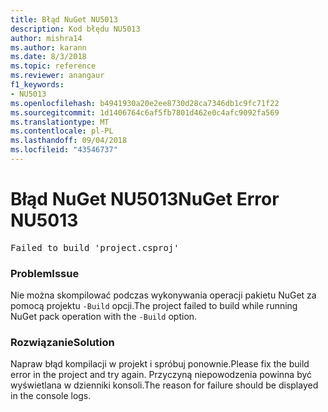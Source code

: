 ```yaml
---
title: Błąd NuGet NU5013
description: Kod błędu NU5013
author: mishra14
ms.author: karann
ms.date: 8/3/2018
ms.topic: reference
ms.reviewer: anangaur
f1_keywords:
- NU5013
ms.openlocfilehash: b4941930a20e2ee8730d28ca7346db1c9fc71f22
ms.sourcegitcommit: 1d1406764c6af5fb7801d462e0c4afc9092fa569
ms.translationtype: MT
ms.contentlocale: pl-PL
ms.lasthandoff: 09/04/2018
ms.locfileid: "43546737"
---
```

# <a name="nuget-error-nu5013"></a><span data-ttu-id="9f42d-103">Błąd NuGet NU5013</span><span class="sxs-lookup"><span data-stu-id="9f42d-103">NuGet Error NU5013</span></span>
<pre>Failed to build 'project.csproj'</pre>

### <a name="issue"></a><span data-ttu-id="9f42d-104">Problem</span><span class="sxs-lookup"><span data-stu-id="9f42d-104">Issue</span></span>

<span data-ttu-id="9f42d-105">Nie można skompilować podczas wykonywania operacji pakietu NuGet za pomocą projektu `-Build` opcji.</span><span class="sxs-lookup"><span data-stu-id="9f42d-105">The project failed to build while running NuGet pack operation with the `-Build` option.</span></span>


### <a name="solution"></a><span data-ttu-id="9f42d-106">Rozwiązanie</span><span class="sxs-lookup"><span data-stu-id="9f42d-106">Solution</span></span>

<span data-ttu-id="9f42d-107">Napraw błąd kompilacji w projekt i spróbuj ponownie.</span><span class="sxs-lookup"><span data-stu-id="9f42d-107">Please fix the build error in the project and try again.</span></span> <span data-ttu-id="9f42d-108">Przyczyną niepowodzenia powinna być wyświetlana w dzienniki konsoli.</span><span class="sxs-lookup"><span data-stu-id="9f42d-108">The reason for failure should be displayed in the console logs.</span></span>

